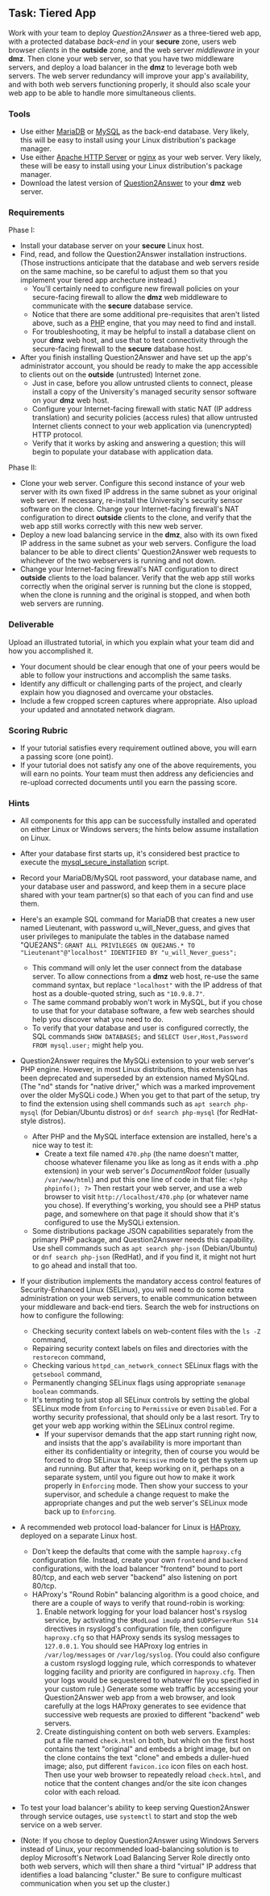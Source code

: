 ## Task: Tiered App
Work with your team to deploy *Question2Answer* as a three-tiered web app,
with a protected database *back-end* in your **secure** zone,
users web browser *clients* in the **outside** zone,
and the web server *middleware* in your **dmz**.
Then clone your web server, so that you have two middleware servers,
and deploy a load balancer in the **dmz** to leverage both web servers.
The web server redundancy will improve your app's availability,
and with both web servers functioning properly,
it should also scale your web app to be able to handle more simultaneous clients.

### Tools
- Use either <a href="https://mariadb.org/" target="_blank" rel="noopener">MariaDB</a> or <a href="https://www.mysql.com/" target="_blank" rel="noopener">MySQL</a> as the back-end database. Very likely,
this will be easy to install using your Linux distribution's package manager.
- Use either <a href="https://httpd.apache.org/" target="_blank" rel="noopener">Apache HTTP Server</a> or <a href="https://nginx.org/" target="_blank" rel="noopener">nginx</a> as your web server. Very likely,
these will be easy to install using your Linux distribution's package manager.
- Download the latest version of <a href="https://www.question2answer.org/" target="_blank" rel="noopener">Question2Answer</a> to your **dmz** web server.

### Requirements
Phase I:
- Install your database server on your **secure** Linux host.
- Find, read, and follow the Question2Answer installation instructions.
(Those instructions anticipate that the database and web servers reside on the same machine,
so be careful to adjust them so that you implement your tiered app archecture instead.)
  - You'll certainly need to configure new firewall policies on your secure-facing firewall to allow
the **dmz** web middleware to communicate with the **secure** database service.
  - Notice that there are some additional pre-requisites that aren't listed above,
such as a <a href="https://www.php.net/" target="_blank" rel="noopener">PHP</a> engine,
that you may need to find and install.
  - For troubleshooting, it may be helpful to install a database client on your **dmz** web host,
and use that to test connectivity through the secure-facing firewall to the **secure** database host.
- After you finish installing Question2Answer and have set up the app's administrator account,
you should be ready to make the app accessible to clients out on the **outside** (untrusted) Internet zone.
  - Just in case, before you allow untrusted clients to connect,
please install a copy of the University's managed security sensor software on your **dmz** web host.
  - Configure your Internet-facing firewall
with static NAT (IP address translation) and security policies (access rules)
that allow untrusted Internet clients connect to your web application via (unencrypted) HTTP protocol.
  - Verify that it works by asking and answering a question;
this will begin to populate your database with application data.

Phase II:
- Clone your web server. Configure this second instance of your web server with its own fixed IP address
in the same subnet as your original web server.
If necessary, re-install the University's security sensor software on the clone.
Change your Internet-facing firewall's NAT configuration
to direct **outside** clients to the clone,
and verify that the web app still works correctly with this new web server.
- Deploy a new load balancing service in the **dmz**, also with its own fixed IP address in the same
subnet as your web servers. Configure the load balancer to be able to direct clients' Question2Answer web
requests to whichever of the two webservers is running and not down.
- Change your Internet-facing firewall's NAT configuration
to direct **outside** clients to the load balancer. Verify that the web app still works correctly
when the original server is running but the clone is stopped,
when the clone is running and the original is stopped,
and when both web servers are running.

### Deliverable
Upload an illustrated tutorial, in which you explain what your team did and how you accomplished it.

- Your document should be clear enough that one of your peers would be able to follow your instructions and accomplish the same tasks.
- Identify any difficult or challenging parts of the project, and clearly explain how you diagnosed and overcame your obstacles.
- Include a few cropped screen captures where appropriate. Also upload your updated and annotated network diagram.

### Scoring Rubric
- If your tutorial satisfies every requirement outlined above, you will earn a passing score (one point).
- If your tutorial does not satisfy any one of the above requirements, you will earn no points. Your team must then address any deficiencies and re-upload corrected documents until you earn the passing score.

### Hints
- All components for this app can be successfully installed and operated on either Linux or Windows servers;
the hints below assume installation on Linux.
- After your database first starts up, it's considered best practice to execute
the <a href="https://mariadb.com/kb/en/mysql_secure_installation/" target="_blank" rel="noopener">mysql_secure_installation</a> script.
- Record your MariaDB/MySQL root password, your database name, and your database user and password,
and keep them in a secure place shared with your team partner(s)
so that each of you can find and use them.
- Here's an example SQL command for MariaDB that creates a new user
named Lieutenant, with password u_will_Never_guess,
and gives that user privileges to manipulate the tables in the database named "QUE2ANS":
`GRANT ALL PRIVILEGES ON QUE2ANS.* TO "Lieutenant"@"localhost" IDENTIFIED BY "u_will_Never_guess";`
  - This command will only let the user connect from the database server.
To allow connections from a **dmz** web host, re-use the same command syntax,
but replace `"localhost"` with the IP address of that host as a double-quoted string, such as `"10.9.8.7"`.
  - The same command probably won't work in MySQL,
but if you chose to use that for your database software,
a few web searches should help you discover what you need to do.
  - To verify that your database and user is configured correctly, the SQL commands
`SHOW DATABASES;` and `SELECT User,Host,Password FROM mysql.user;` might help you.
- Question2Answer requires the MySQLi extension to your web server's PHP engine.
However, in most Linux distributions, this extension has been deprecated and superseded
by an extension named MySQLnd.
(The "nd" stands for "native driver," which was a marked improvement over the older MySQLi code.)
When you get to that part of the setup, try to find the extension
using shell commands such as `apt search php-mysql` (for Debian/Ubuntu distros)
or `dnf search php-mysql` (for RedHat-style distros).
  - After PHP and the MySQL interface extension are installed, here's a nice way to test it:
    - Create a text file named `470.php` (the name doesn't matter, choose whatever filename you like
as long as it ends with a .php extension) in your web server's *DocumentRoot* folder (usually `/var/www/html`)
and put this one line of code in that file: `<?php phpinfo(); ?>`
Then restart your web server, and use a web browser to visit `http://localhost/470.php` (or whatever
name you chose). If everything's working, you should see a PHP status page, and somewhere on that
page it should show that it's configured to use the MySQLi extension.
  - Some distributions package JSON capabilities separately from the primary PHP package,
and Question2Answer needs this capability. Use shell commands such as `apt search php-json` (Debian/Ubuntu)
or `dnf search php-json` (RedHat), and if you find it, it might not hurt to go ahead and install that too.
- If your distribution implements the mandatory access control features of Security-Enhanced Linux (SELinux),
you will need to do some extra administration on your web servers,
to enable communication between your middleware and back-end tiers.
Search the web for instructions on how to configure the following:
  - Checking security context labels on web-content files with the `ls -Z` command,
  - Repairing security context labels on files and directories with the `restorecon` command,
  - Checking various `httpd_can_network_connect` SELinux flags with the `getsebool` command,
  - Permanently changing SELinux flags using appropriate `semanage boolean` commands.
  - It's tempting to just stop all SELinux controls
by setting the global SELinux mode from `Enforcing` to `Permissive` or even `Disabled`.
For a worthy security professional, that should only be a last resort.
Try to get your web app working within the SELinux control regime.
    - If your supervisor demands that the app start running right now,
and insists that the app's availability is more important than either its confidentiality or integrity,
then of course you would be forced to drop SELinux to `Permissive` mode to get the system up and running.
But after that, keep working on it, perhaps on a separate system, until you figure out how to make it work
properly in `Enforcing` mode. Then show your success to your supervisor, and schedule a change request
to make the appropriate changes and put the web server's SELinux mode back up to `Enforcing`.
- A recommended web protocol load-balancer for Linux is [HAProxy](http://www.haproxy.org/),
deployed on a separate Linux host.
  - Don't keep the defaults that come with the sample `haproxy.cfg` configuration file.
Instead, create your own `frontend` and `backend` configurations, with the load
balancer "frontend" bound to port 80/tcp, and each web server "backend" also listening on port 80/tcp.
  - HAProxy's "Round Robin" balancing algorithm is a good choice, and there are a couple of ways to
verify that round-robin is working:
    1. Enable network logging for your load balancer host's rsyslog service,
by activating the `$ModLoad imudp` and `$UDPServerRun 514` directives in rsyslogd's configuration file,
then configure `haproxy.cfg` so that HAProxy sends its syslog messages to `127.0.0.1`. You should
see HAProxy log entries in `/var/log/messages` or `/var/log/syslog`. (You could also
configure a custom rsyslogd logging rule, which corresponds to whatever logging facility and priority
are configured in `haproxy.cfg`. Then your logs would be sequestered to whatever file you specified
in your custom rule.) Generate some web traffic by accessing your Question2Answer web app
from a web browser, and look carefully at the logs HAProxy generates to see evidence that
successive web requests are proxied to different "backend" web servers.
    2. Create distinguishing content on both web servers.
Examples: put a file named `check.html` on both, but which on the first host contains the text "original"
and embeds a bright image, but on the clone contains the text "clone" and embeds a duller-hued image;
also, put different `favicon.ico` icon files on each host.
Then use your web browser to repeatedly reload `check.html`,
and notice that the content changes and/or the site icon changes color with each reload.
- To test your load balancer's ability to keep serving Question2Answer through service outages,
use `systemctl` to start and stop the web service on a web server.

 - (Note: If you chose to deploy Question2Answer using Windows Servers instead of Linux,
your recommended load-balancing solution
is to deploy Microsoft's Network Load Balancing Server Role directly onto both web servers,
which will then share a third "virtual" IP address that identifies a load balancing "cluster."
Be sure to configure multicast communication when you set up the cluster.)
